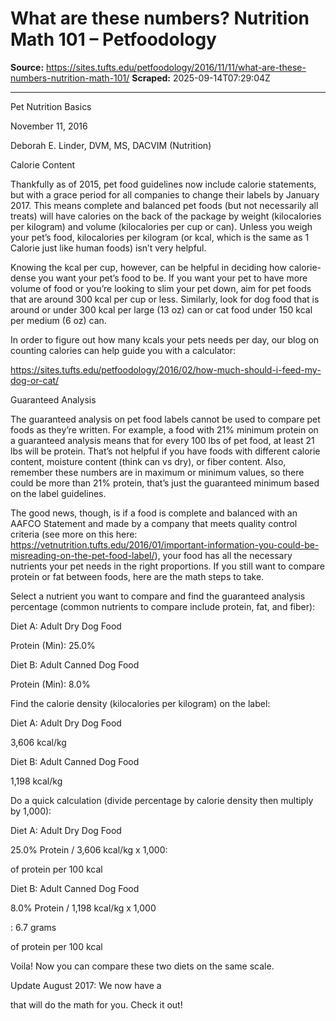 # What are these numbers? Nutrition Math 101 – Petfoodology

**Source:** https://sites.tufts.edu/petfoodology/2016/11/11/what-are-these-numbers-nutrition-math-101/
**Scraped:** 2025-09-14T07:29:04Z

---

Pet Nutrition Basics

November 11, 2016

Deborah E. Linder, DVM, MS, DACVIM (Nutrition)

Calorie Content

Thankfully as of 2015, pet food guidelines now include calorie statements, but with a grace period for all companies to change their labels by January 2017. This means complete and balanced pet foods (but not necessarily all treats) will have calories on the back of the package by weight (kilocalories per kilogram) and volume (kilocalories per cup or can). Unless you weigh your pet’s food, kilocalories per kilogram (or kcal, which is the same as 1 Calorie just like human foods) isn’t very helpful.

Knowing the kcal per cup, however, can be helpful in deciding how calorie-dense you want your pet’s food to be. If you want your pet to have more volume of food or you’re looking to slim your pet down, aim for pet foods that are around 300 kcal per cup or less. Similarly, look for dog food that is around or under 300 kcal per large (13 oz) can or cat food under 150 kcal per medium (6 oz) can.

In order to figure out how many kcals your pets needs per day, our blog on counting calories can help guide you with a calculator:

https://sites.tufts.edu/petfoodology/2016/02/how-much-should-i-feed-my-dog-or-cat/

Guaranteed Analysis

The guaranteed analysis on pet food labels cannot be used to compare pet foods as they’re written. For example, a food with 21% minimum protein on a guaranteed analysis means that for every 100 lbs of pet food, at least 21 lbs will be protein. That’s not helpful if you have foods with different calorie content, moisture content (think can vs dry), or fiber content. Also, remember these numbers are in maximum or minimum values, so there could be more than 21% protein, that’s just the guaranteed minimum based on the label guidelines.

The good news, though, is if a food is complete and balanced with an AAFCO Statement and made by a company that meets quality control criteria (see more on this here: https://vetnutrition.tufts.edu/2016/01/important-information-you-could-be-misreading-on-the-pet-food-label/), your food has all the necessary nutrients your pet needs in the right proportions. If you still want to compare protein or fat between foods, here are the math steps to take.

Select a nutrient you want to compare and find the guaranteed analysis percentage (common nutrients to compare include protein, fat, and fiber):

Diet A: Adult Dry Dog Food

Protein (Min): 25.0%

Diet B: Adult Canned Dog Food

Protein (Min): 8.0%

Find the calorie density (kilocalories per kilogram) on the label:

Diet A: Adult Dry Dog Food

3,606 kcal/kg

Diet B: Adult Canned Dog Food

1,198 kcal/kg

Do a quick calculation (divide percentage by calorie density then multiply by 1,000):

Diet A: Adult Dry Dog Food

25.0% Protein / 3,606 kcal/kg x 1,000:

of protein per 100 kcal

Diet B: Adult Canned Dog Food

8.0% Protein / 1,198 kcal/kg x 1,000

: 6.7 grams

of protein per 100 kcal

Voila! Now you can compare these two diets on the same scale.

Update August 2017: We now have a

that will do the math for you. Check it out!